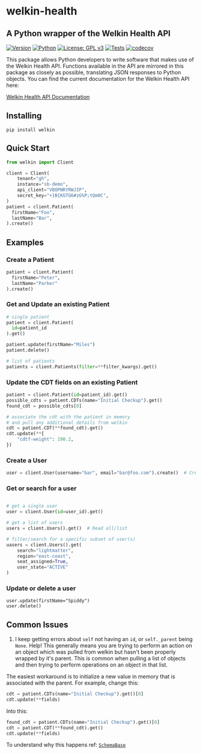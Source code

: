 # welkin-health

## A Python wrapper of the Welkin Health API

[![Version](https://img.shields.io/pypi/v/welkin?style=for-the-badge&logo=pypi&logoColor=fff)](https://pypi.org/project/welkin/)
[![Python](https://img.shields.io/pypi/pyversions/welkin?style=for-the-badge&logo=python&logoColor=fff)](https://pypi.org/project/welkin/)
[![License: GPL v3](https://img.shields.io/badge/License-GPLv3-blue.svg?style=for-the-badge&logo=gnu&logoColor=fff)](https://www.gnu.org/licenses/gpl-3.0)
[![Tests](https://img.shields.io/github/workflow/status/lightmatter/welkin-health/Python%20%F0%9F%90%8D%20package%20%F0%9F%93%A6%20test?style=for-the-badge&logo=githubactions&logoColor=fff&label=Tests)](https://github.com/Lightmatter/welkin-health/actions)
[![codecov](https://img.shields.io/codecov/c/gh/Lightmatter/welkin-health?logo=codecov&logoColor=fff&style=for-the-badge)](https://codecov.io/gh/Lightmatter/welkin-health)

This package allows Python developers to write software that makes use of the Welkin Health API. Functions available in the API are mirrored in this package as closely as possible, translating JSON responses to Python objects. You can find the current documentation for the Welkin Health API here:

[Welkin Health API Documentation](https://developers.welkinhealth.com/)

## Installing

```
pip install welkin
```

## Quick Start

```python
from welkin import Client

client = Client(
    tenant="gh",
    instance="sb-demo",
    api_client="VBOPNRYRWJIP",
    secret_key="+}B{KGTG6#zG%P;tQm0C",
)
patient = client.Patient(
  firstName="Foo",
  lastName="Bar",
).create()
```

## Examples

### Create a Patient

```python
patient = client.Patient(
  firstName="Peter",
  lastName="Parker"
).create()
```

### Get and Update an existing Patient

```python
# single patient
patient = client.Patient(
  id=patient_id
).get()

patient.update(firstName="Miles")
patient.delete()

# list of patients
patients = client.Patients(filter=**filter_kwargs).get()
```

### Update the CDT fields on an existing Patient

```python
patient = client.Patient(id=patient_id).get()
possible_cdts = patient.CDTs(name="Initial Checkup").get()
found_cdt = possible_cdts[0]

# associate the cdt with the patient in memory
# and pull any additional details from welkin
cdt = patient.CDT(**found_cdt).get()
cdt.update(**{
    "cdtf-weight": 190.2,
})
```

### Create a User

```python
user = client.User(username="bar", email="bar@foo.com").create()  # Create
```

### Get or search for a user

```python

# get a single user
user = client.User(id=user_id).get()

# get a list of users
users = client.Users().get()  # Read all/list

# filter/search for a specific subset of user(s)
uasers = client.Users().get(
    search="lightmatter",
    region="east-coast",
    seat_assigned=True,
    user_state="ACTIVE"
)
```

### Update or delete a user

```
user.update(firstName="Spiddy")
user.delete()
```

## Common Issues

1. I keep getting errors about `self` not having an `id`, or `self._parent` being `None`. Help!
This generally means you are trying to perform an action on an object which was pulled from
welkin but hasn't been properly wrapped by it's parent. This is common when pulling a list of objects
and then trying to perform operations on an object in that list.

The easiest workaround is to initialize a new value in memory that is associated with the parent.
For example, change this:

```python
cdt = patient.CDTs(name="Initial Checkup").get()[0]
cdt.update(**fields)
```

Into this:

```python
found_cdt = patient.CDTs(name="Initial Checkup").get()[0]
cdt = patient.CDT(**found_cdt).get()
cdt.update(**fields)
```
To understand why this happens ref: [`SchemaBase`](https://github.com/Lightmatter/welkin-health/blob/main/welkin/models/base.py)


